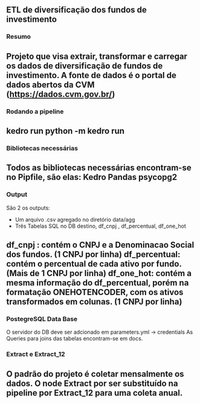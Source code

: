 ## ETL de diversificação dos fundos de investimento

### Resumo
Projeto que visa extrair, transformar e carregar os dados de diversificação de fundos de investimento.
A fonte de dados é o portal de dados abertos da CVM (https://dados.cvm.gov.br/)
---
### Rodando a pipeline
kedro run
python -m kedro run
---

### Bibliotecas necessárias
Todos as bibliotecas necessárias encontram-se no Pipfile, são elas:
Kedro
Pandas
psycopg2
---
### Output
São 2 os outputs:
- Um arquivo .csv agregado no diretório data/agg
- Três Tabelas SQL no DB destino, df_cnpj , df_percentual, df_one_hot

df_cnpj : contém o CNPJ e a Denominacao Social dos fundos. (1 CNPJ por linha)
df_percentual: contém o percentual de cada ativo por fundo. (Mais de 1 CNPJ por linha)
df_one_hot: contém a mesma informação do df_percentual, porém na formatação ONEHOTENCODER, com os ativos transformados em colunas. (1 CNPJ por linha)
---
### PostegreSQL Data Base
O servidor do DB deve ser adcionado em parameters.yml -> credentials
As Queries para joins das tabelas encontram-se em docs.

### Extract e Extract_12
O padrão do projeto é coletar mensalmente os dados.
O node Extract por ser substituído na pipeline por Extract_12 para uma coleta anual.
---
